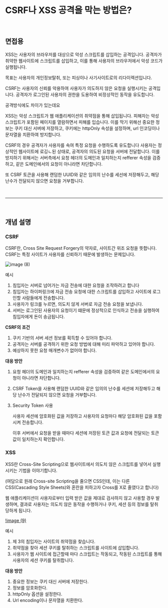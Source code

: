 # **CSRF나 XSS 공격을 막는 방법은?**

<br/>

## 면접용

XSS는 사용자의 브라우저를 대상으로 악성 스크립트를 삽입하는 공격입니다. 공격자가 취약한 웹사이트에 스크립트를 삽입하고, 이를 통해 사용자의 브라우저에서 악성 코드가 실행됩니다.

목표는 사용자의 개인정보탈취, 또는 피싱이나 사기사이트로의 리다이렉션입니다.

CSRF는 사용자의 신뢰를 악용하여 사용자가 의도하지 않은 요청을 실행시키는 공격입니다. 공격자가 로그인된 사용자의 권한을 도용하여 비정상적인 동작을 유도합니다.

공격방식에도 차이가 있는데요

XSS는 악성 스크립트가 웹 애플리케이션의 취약점을 통해 삽입됩니다. 피해자는 악성 스크립트가 포함된 페이지를 열람하면서 피해를 입습니다. 이를 막기 위해선 중요한 정보는 쿠키 대신 서버에 저장하고, 쿠키에는 httpOnly 속성을 설정하며, url 인코딩이나 문자열을 치환하여 방지합니다.

CSRF의 경우 공격자가 사용자를 속여 특정 요청을 수행하도록 유도합니다 사용자는 정상적인 웹사이트에 로깅ㄴ된 상태로, 공격자의 의도된 요청을 서버에 전달합니다. 이를 방지하기 위해서는 서버측에서 요청 헤더의 도메인과 일치하는지 refferer 속성을 검증하고, 같은 도메인에서의 요청이 아니라면 차단합니다.

또 CSRF 토큰을 사용해 랜덤한 UUID와 같은 임의의 난수를 세선에 저장해두고, 해당 난수가 전달되지 않으면 요청을 거부합니다.

<br/>
<hr/>
<br/>

## 개념 설명

### CSRF

CSRF란, Cross Site Request Forgery의 약자로, 사이트간 위조 요청을 뜻합니다. CSRF는 특정 사이트가 사용자를 신뢰하기 때문에 발생하는 문제입니다.

![image (8)](https://github.com/user-attachments/assets/5019e3b5-7701-4b14-a717-ee3d7811088d)

예시

1. 침입자는 서버로 넘어가는 자금 전송에 대한 요청을 조작하려고 합니다
2. 침입자는 하이퍼링크에 자금 전송 요청에 대한 스크립트를 삽입하고 사이트에 로그인할 사람들에게 전송합니다.
3. 사용자가 링크를 누르면, 의도치 않게 서버로 자금 전송 요청을 보냅니다.
4. 서버는 로그인된 사용자의 요청이기 떄문에 정상적으로 인식하고 전송을 실행하여 침입자에게 돈이 송금됩니다.

**CSRF의 조건**

1. 쿠키 기반의 서버 세션 정보를 획득할 수 있어야 합니다.
2. 공격자는 서버를 공격하기 위한 요청 방법에 대해 미리 파악하고 있어야 합니다.
3. 예상하지 못한 요청 매개변수가 없어야 합니다.

**대응 방안**

1. 요청 헤더의 도메인과 일치하는지 refferer 속성을 검증하여 같은 도메인에서의 요청이 아니라면 차단합니다.
2. CSRF Token을 사용해 랜덤한 UUID와 같은 임의의 난수를 세션에 저장해두고 해당 난수가 전달되지 않으면 요청을 거부합니다.
3. Security Token 사용

   사용자 세션에 암호화된 값을 저장하고 사용자의 요청마다 해당 암호화된 값을 포함시켜 전송합니다.

   이후 서버에서 요청을 받을 때마다 세션에 저장된 토큰 값과 요청에 전달되는 토큰 값이 일치하는지 확인합니다.

### XSS

XSS란 Cross-Site Scripting으로 웹사이트에서 의도치 않은 스크립트를 넣어서 실행시키는 기법을 이야기합니다.

(여담으로 원래 Cross-site Scripting을 줄으면 CSS인데, 이는 다른 CSS(Cascading Style Sheets)와 혼란을 피하고자 Cross를 X로 줄였다고 합니다)

웹 애플리케이션이 사용자로부터 입력 받은 값을 제대로 검사하지 않고 사용할 경우 발생하며, 결과로 사용자는 의도치 않은 동작을 수행하거나 쿠키, 세션 등의 정보를 탈취 당하게 됩니다.

[!image (9)](https://github.com/user-attachments/assets/ac869ef8-60e6-4525-990d-1e02897ee929)

예시

1. 제 3의 침입자는 사이트의 취약점을 찾습니다.
2. 취약점을 찾아 세션 쿠키를 탈취하는 스크립트를 사이트에 삽입합니다.
3. 사용자가 웹 사이트에 접근할때 마다 스크립트는 작동되고, 작동된 스크립트를 통해 사용자의 세션 쿠키를 탈취합니다.

**대응 방안**

1. 중요한 정보는 쿠키 대신 서버에 저장한다.
2. 정보를 암호화한다.
3. httpOnly 옵션을 설정한다.
4. Url encoding이나 문자열을 치환한다.
